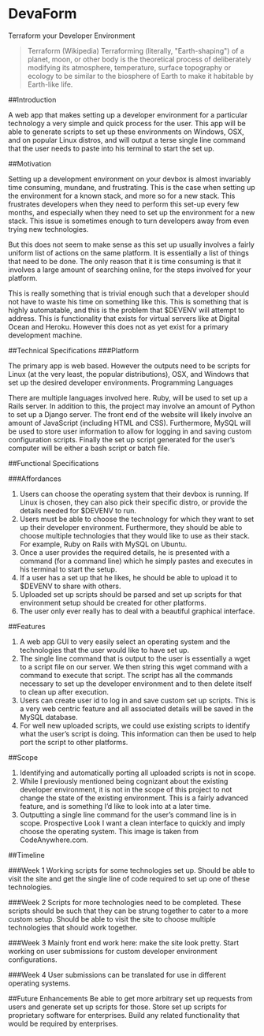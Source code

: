 # DevaForm
Terraform your Developer Environment


>Terraform (Wikipedia)
>Terraforming (literally, "Earth-shaping") of a planet, moon, or other body is the theoretical process of deliberately modifying its atmosphere, temperature, surface topography or ecology to be similar to the biosphere of Earth to make it habitable by Earth-like life.

##Introduction

A web app that makes setting up a developer environment for a particular technology a very simple and quick process for the user. This app will be able to generate scripts to set up these environments on Windows, OSX, and on popular Linux distros, and will output a terse single line command that the user needs to paste into his terminal to start the set up.


##Motivation

Setting up a development environment on your devbox is almost invariably time consuming, mundane, and frustrating. This is the case when setting up the environment for a known stack, and more so for a new stack. This frustrates developers when they need to perform this set-up every few months, and especially when they need to set up the environment for a new stack. This issue is sometimes enough to turn developers away from even trying new technologies.

But this does not seem to make sense as this set up usually involves a fairly uniform list of actions on the same platform. It is essentially a list of things that need to be done. The only reason that it is time consuming is that it involves a large amount of searching online, for the steps involved for your platform. 

This is really something that is trivial enough such that a developer should not have to waste his time on something like this. This is something that is highly automatable, and this is the problem that $DEVENV will attempt to address. This is functionality that exists for virtual servers like at Digital Ocean and Heroku. However this does not as yet exist for a primary development machine.

##Technical Specifications
###Platform

The primary app is web based. However the outputs need to be scripts for Linux (at the very least, the popular distributions), OSX, and Windows that set up the desired developer environments.
Programming Languages

There are multiple languages involved here. Ruby, will be used to set up a Rails server. In addition to this, the project may involve an amount of Python to set up a Django server. The front end of the website will likely involve an amount of JavaScript (including HTML and CSS). Furthermore, MySQL will be used to store user information to allow for logging in and saving custom configuration scripts. Finally the set up script generated for the user’s computer will be either a bash script or batch file. 

##Functional Specifications

###Affordances

1.	Users can choose the operating system that their devbox is running. If Linux is chosen, they can also pick their specific distro, or provide the details needed for $DEVENV to run.
2.	Users must be able to choose the technology for which they want to set up their developer environment. Furthermore, they should be able to choose multiple technologies that they would like to use as their stack. For example, Ruby on Rails with MySQL on Ubuntu.
3.	Once a user provides the required details, he is presented with a command (for a command line) which he simply pastes and executes in his terminal to start the setup.
4.	If a user has a set up that he likes, he should be able to upload it to $DEVENV to share with others.
5.	Uploaded set up scripts should be parsed and set up scripts for that environment setup should be created for other platforms.
6.	The user only ever really has to deal with a beautiful graphical interface. 

##Features

1.	A web app GUI to very easily select an operating system and the technologies that the user would like to have set up.
2.	The single line command that is output to the user is essentially a wget to a script file on our server. We then string this wget command with a command to execute that script. The script has all the commands necessary to set up the developer environment and to then delete itself to clean up after execution.
3.	Users can create user id to log in and save custom set up scripts. This is a very web centric feature and all associated details will be saved in the MySQL database.
4.	For well new uploaded scripts, we could use existing scripts to identify what the user’s script is doing. This information can then be used to help port the script to other platforms. 

##Scope

1.	Identifying and automatically porting all uploaded scripts is not in scope.
2.	While I previously mentioned being cognizant about the existing developer environment, it is not in the scope of this project to not change the state of the existing environment. This is a fairly advanced feature, and is something I’d like to look into at a later time.
3.	Outputting a single line command for the user’s command line is in scope.
Prospective Look
I want a clean interface to quickly and imply choose the operating system. This image is taken from CodeAnywhere.com.


##Timeline

###Week 1
Working scripts for some technologies set up.
Should be able to visit the site and get the single line of code required to set up one of these technologies.

###Week 2
Scripts for more technologies need to be completed.
These scripts should be such that they can be strung together to cater to a more custom setup. 
Should be able to visit the site to choose multiple technologies that should work together.

###Week 3
Mainly front end work here: make the site look pretty.
Start working on user submissions for custom developer environment configurations.

###Week 4
User submissions can be translated for use in different operating systems.

##Future Enhancements
Be able to get more arbitrary set up requests from users and generate set up scripts for those.
Store set up scripts for proprietary software for enterprises. Build any related functionality that would be required by enterprises.
